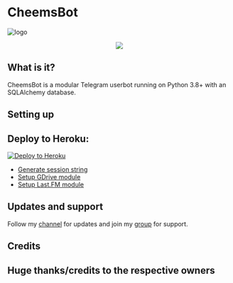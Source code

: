 # CheemsBot

![logo](https://telegra.ph/file/1bf00d74b0f87fbc190d8.jpg)

<div align="center"><img src="./assets/cheems.gif"></div>

## What is it?

CheemsBot is a modular Telegram userbot running on Python 3.8+ with an SQLAlchemy database.


## Setting up
## Deploy to Heroku:
<p align="left"><a href="https://heroku.com/deploy?template=https://github.com/gamerfuckerofficial/CheemsBot"> <img src="https://www.herokucdn.com/deploy/button.svg" alt="Deploy to Heroku" /></a></p>

- [Generate session string](https://repl.it/@gamerfuckeroffi/CheemsUserbot)
- [Setup GDrive module](https://telegra.ph/How-To-Setup-Google-Drive-04-03)
- [Setup Last.FM module](https://telegra.ph/How-to-set-up-LastFM-module-for-Paperplane-userbot-11-02)

## Updates and support

Follow my [channel](https://t.me/CheemsUserbot) for updates and join my [group](https://t.me/miakhalifachatgroup) for support.

## Credits

## Huge thanks/credits to the respective owners




